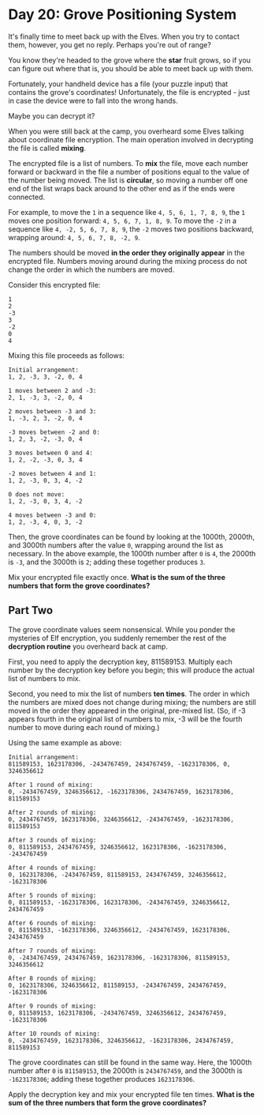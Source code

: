 # Day 20: Grove Positioning System
It's finally time to meet back up with the Elves. When you try to contact them, however, you get no reply. Perhaps you're out of range?

You know they're headed to the grove where the **star** fruit grows, so if you can figure out where that is, you should be able to meet back up with them.

Fortunately, your handheld device has a file (your puzzle input) that contains the grove's coordinates! Unfortunately, the file is encrypted - just in case the device were to fall into the wrong hands.

Maybe you can decrypt it?

When you were still back at the camp, you overheard some Elves talking about coordinate file encryption. The main operation involved in decrypting the file is called **mixing**.

The encrypted file is a list of numbers. To **mix** the file, move each number forward or backward in the file a number of positions equal to the value of the number being moved. The list is **circular**, so moving a number off one end of the list wraps back around to the other end as if the ends were connected.

For example, to move the `1` in a sequence like `4, 5, 6, 1, 7, 8, 9`, the `1` moves one position forward: `4, 5, 6, 7, 1, 8, 9`. To move the `-2` in a sequence like `4, -2, 5, 6, 7, 8, 9`, the `-2` moves two positions backward, wrapping around: `4, 5, 6, 7, 8, -2, 9`.

The numbers should be moved **in the order they originally appear** in the encrypted file. Numbers moving around during the mixing process do not change the order in which the numbers are moved.

Consider this encrypted file:
```
1
2
-3
3
-2
0
4
```
Mixing this file proceeds as follows:
```
Initial arrangement:
1, 2, -3, 3, -2, 0, 4

1 moves between 2 and -3:
2, 1, -3, 3, -2, 0, 4

2 moves between -3 and 3:
1, -3, 2, 3, -2, 0, 4

-3 moves between -2 and 0:
1, 2, 3, -2, -3, 0, 4

3 moves between 0 and 4:
1, 2, -2, -3, 0, 3, 4

-2 moves between 4 and 1:
1, 2, -3, 0, 3, 4, -2

0 does not move:
1, 2, -3, 0, 3, 4, -2

4 moves between -3 and 0:
1, 2, -3, 4, 0, 3, -2
```
Then, the grove coordinates can be found by looking at the 1000th, 2000th, and 3000th numbers after the value `0`, wrapping around the list as necessary. In the above example, the 1000th number after `0` is `4`, the 2000th is `-3`, and the 3000th is `2`; adding these together produces `3`.

Mix your encrypted file exactly once. **What is the sum of the three numbers that form the grove coordinates?**

## Part Two
The grove coordinate values seem nonsensical. While you ponder the mysteries of Elf encryption, you suddenly remember the rest of the **decryption routine** you overheard back at camp.

First, you need to apply the decryption key, 811589153. Multiply each number by the decryption key before you begin; this will produce the actual list of numbers to mix.

Second, you need to mix the list of numbers **ten times**. The order in which the numbers are mixed does not change during mixing; the numbers are still moved in the order they appeared in the original, pre-mixed list. (So, if -3 appears fourth in the original list of numbers to mix, -3 will be the fourth number to move during each round of mixing.)

Using the same example as above:
```
Initial arrangement:
811589153, 1623178306, -2434767459, 2434767459, -1623178306, 0, 3246356612

After 1 round of mixing:
0, -2434767459, 3246356612, -1623178306, 2434767459, 1623178306, 811589153

After 2 rounds of mixing:
0, 2434767459, 1623178306, 3246356612, -2434767459, -1623178306, 811589153

After 3 rounds of mixing:
0, 811589153, 2434767459, 3246356612, 1623178306, -1623178306, -2434767459

After 4 rounds of mixing:
0, 1623178306, -2434767459, 811589153, 2434767459, 3246356612, -1623178306

After 5 rounds of mixing:
0, 811589153, -1623178306, 1623178306, -2434767459, 3246356612, 2434767459

After 6 rounds of mixing:
0, 811589153, -1623178306, 3246356612, -2434767459, 1623178306, 2434767459

After 7 rounds of mixing:
0, -2434767459, 2434767459, 1623178306, -1623178306, 811589153, 3246356612

After 8 rounds of mixing:
0, 1623178306, 3246356612, 811589153, -2434767459, 2434767459, -1623178306

After 9 rounds of mixing:
0, 811589153, 1623178306, -2434767459, 3246356612, 2434767459, -1623178306

After 10 rounds of mixing:
0, -2434767459, 1623178306, 3246356612, -1623178306, 2434767459, 811589153
```
The grove coordinates can still be found in the same way. Here, the 1000th number after `0` is `811589153`, the 2000th is `2434767459`, and the 3000th is `-1623178306`; adding these together produces `1623178306`.

Apply the decryption key and mix your encrypted file ten times. **What is the sum of the three numbers that form the grove coordinates?**
